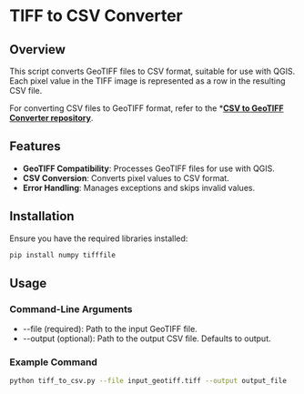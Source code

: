 # TIFF to CSV Converter

## Overview

This script converts GeoTIFF files to CSV format, suitable for use with QGIS. Each pixel value in the TIFF image is represented as a row in the resulting CSV file.

For converting CSV files to GeoTIFF format, refer to the ***[CSV to GeoTIFF Converter repository](https://github.com/yunusefeyilmaz/agro-csv-to-tiff)**.

## Features

- **GeoTIFF Compatibility**: Processes GeoTIFF files for use with QGIS.
- **CSV Conversion**: Converts pixel values to CSV format.
- **Error Handling**: Manages exceptions and skips invalid values.

## Installation

Ensure you have the required libraries installed:

```bash
pip install numpy tifffile
```

## Usage
### Command-Line Arguments
- --file (required): Path to the input GeoTIFF file.
- --output (optional): Path to the output CSV file. Defaults to output.

### Example Command
```bash
python tiff_to_csv.py --file input_geotiff.tiff --output output_file
```
